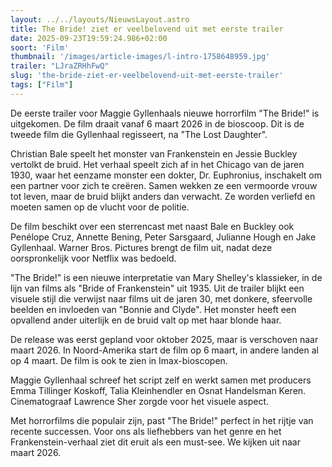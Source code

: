 ```yaml
---
layout: ../../layouts/NieuwsLayout.astro
title: The Bride! ziet er veelbelovend uit met eerste trailer
date: 2025-09-23T19:59:24.986+02:00
soort: 'Film'
thumbnail: '/images/article-images/l-intro-1758648959.jpg'
trailer: "LJraZRHhFwQ"
slug: 'the-bride-ziet-er-veelbelovend-uit-met-eerste-trailer'
tags: ["Film"]
---
```


De eerste trailer voor Maggie Gyllenhaals nieuwe horrorfilm "The Bride!" is
uitgekomen. De film draait vanaf 6 maart 2026 in de bioscoop. Dit is de tweede
film die Gyllenhaal regisseert, na "The Lost Daughter".

Christian Bale speelt het monster van Frankenstein en Jessie Buckley vertolkt de
bruid. Het verhaal speelt zich af in het Chicago van de jaren 1930, waar het
eenzame monster een dokter, Dr. Euphronius, inschakelt om een partner voor zich
te creëren. Samen wekken ze een vermoorde vrouw tot leven, maar de bruid blijkt
anders dan verwacht. Ze worden verliefd en moeten samen op de vlucht voor de
politie.

De film beschikt over een sterrencast met naast Bale en Buckley ook Penélope
Cruz, Annette Bening, Peter Sarsgaard, Julianne Hough en Jake Gyllenhaal. Warner
Bros. Pictures brengt de film uit, nadat deze oorspronkelijk voor Netflix was
bedoeld.

"The Bride!" is een nieuwe interpretatie van Mary Shelley's klassieker, in de
lijn van films als "Bride of Frankenstein" uit 1935. Uit de trailer blijkt een
visuele stijl die verwijst naar films uit de jaren 30, met donkere, sfeervolle
beelden en invloeden van "Bonnie and Clyde". Het monster heeft een opvallend
ander uiterlijk en de bruid valt op met haar blonde haar.

De release was eerst gepland voor oktober 2025, maar is verschoven naar maart
2026. In Noord-Amerika start de film op 6 maart, in andere landen al op 4 maart.
De film is ook te zien in Imax-bioscopen.

Maggie Gyllenhaal schreef het script zelf en werkt samen met producers Emma
Tillinger Koskoff, Talia Kleinhendler en Osnat Handelsman Keren. Cinematograaf
Lawrence Sher zorgde voor het visuele aspect.

Met horrorfilms die populair zijn, past "The Bride!" perfect in het rijtje van
recente successen. Voor ons als liefhebbers van het genre en het
Frankenstein-verhaal ziet dit eruit als een must-see. We kijken uit naar maart
2026.